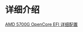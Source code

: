 # 详细介绍
[AMD 5700G OpenCore EFI 详细配置](https://blog.gzj.life/zh-cn/post/20230717--opencoreinstallguide--apple/)
